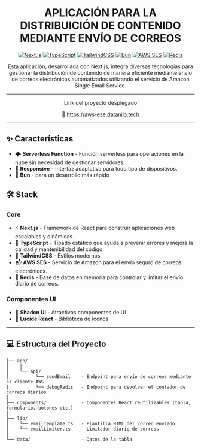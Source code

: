 <div align="center">

# APLICACIÓN PARA LA DISTRIBUICIÓN DE CONTENIDO MEDIANTE ENVÍO DE CORREOS

[![Next.js](https://img.shields.io/badge/Next.js-15-black?style=for-the-badge&logo=next.js)](https://nextjs.org/)
[![TypeScript](https://img.shields.io/badge/TypeScript-5.0-blue?style=for-the-badge&logo=typescript)](https://www.typescriptlang.org/)
[![TailwindCSS](https://img.shields.io/badge/TailwindCSS-4.0-38B2AC?style=for-the-badge&logo=tailwind-css)](https://tailwindcss.com/)
[![Bun](https://img.shields.io/badge/Bun-1.0-f9f1e1?style=for-the-badge&logo=bun)](https://bun.sh/)
[![AWS SES](https://img.shields.io/badge/AWS-SES?logo=amazonsimpleemailservice&logoColor=fff&label=Simple%20Email%20Service&labelColor=DD344C&color=555&style=for-the-badge)](https://aws.amazon.com/ses/)
[![Redis](https://img.shields.io/badge/Redis-Enabled-DC382D?style=for-the-badge&logo=redis)](https://redis.io/)


Esta aplicación, desarrollada con Next.js, integra diversas tecnologías para gestionar la distribución de contenido de manera eficiente mediante envío de correos electrónicos automatizados utilizando el servicio de Amazon Single Email Service.

---
  Link del proyecto desplegado

  🔗 <https://aws-ese.datanilo.tech>
</div>

-----



## ✨ Características

- 🌩️ **Serverless Function** - Función serverless para operaciones en la nube sin necesidad de gestionar servidores
- 📱 **Responsive** - Interfaz adaptativa para todo tipo de dispositivos.
- 🐇 **Bun** - para un desarrollo más rápido

  

## 🛠️ Stack

### Core

- ⚡ **Next.js** - Framework de React para construir aplicaciones web escalables y dinámicas.
- 📘 **TypeScript** - Tipado estático que ayuda a prevenir errores y mejora la calidad y mantenibilidad del código.
- 🎨 **TailwindCSS** - Estilos modernos.
- 📬 **AWS SES** - Servicio de Amazon para el envío seguro de correos electrónicos.
- 💾 **Redis** - Base de datos en memoria para controlar y limitar el envío diario de correos.

### Componentes UI

- 💅 **Shadcn UI** - Atractivos componentes de UI
- 📱 **Lucide React** - Biblioteca de Íconos


----


## 💻 Estructura del Proyecto

  ```
  ├── app/
  │    │
  │    └── api/               
  │          └── sendEmail    - Endpoint para envío de correos mediante el cliente AWS
  │          └── debugRedis   - Endpoint para devolver el contador de correos diarios
  │
  ├── components/             - Componentes React reutilizables (tabla, formulario, botones etc.)
  │
  ├── lib/                    
  │    └── emailTemplate.ts   - Plantilla HTML del correo enviado
  │    └── emailLimiter.ts    - Limitador diario de correos      
  │
  └── data/                   - Datos de la tabla
  
  ```
